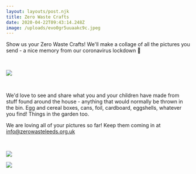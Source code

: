 ```yaml
---
layout: layouts/post.njk
title: Zero Waste Crafts
date: 2020-04-22T09:43:14.248Z
image: /uploads/evo0gr5uuaakc9c.jpeg
---
```

Show us your Zero Waste Crafts! We'll make a collage of all the pictures you send - a nice memory from our coronavirus lockdown 🌈

<br>

![](/uploads/evo0gmwumaankbp.jpeg)

<br>

We'd love to see and share what you and your children have made from stuff found around the house - anything that would normally be thrown in the bin. Egg and cereal boxes, cans, foil, cardboard, eggshells, whatever you find! Things in the garden too.

We are loving all of your pictures so far! Keep them coming in at info@zerowasteleeds.org.uk

<br>

![](/uploads/ev31xzewsaizh45.jpeg)

![](/uploads/ev31xxmxqamwwy8.jpeg)